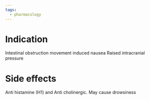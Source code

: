 ```yaml
---
tags:
  - pharmacology
---
```

# Indication
Intestinal obstruction
movement induced nausea
Raised intracranial pressure

# Side effects
Anti histamine (H1) and Anti cholinergic. 
May cause drowsiness